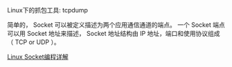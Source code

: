 
Linux下的抓包工具: tcpdump

简单的， Socket 可以被定义描述为两个应用通信通道的端点。
一个 Socket 端点可以用 Socket 地址来描述， Socket 地址结构由 IP 地址，端口和使用协议组成（ TCP or UDP ）。

[Linux Socket编程详解](http://blog.csdn.net/hguisu/article/details/7445768)
